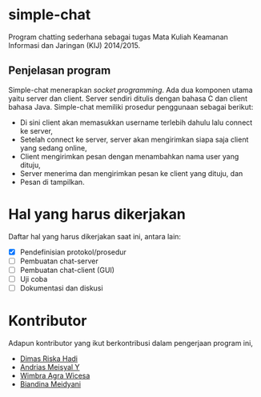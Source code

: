 # simple-chat
Program chatting sederhana sebagai tugas Mata Kuliah Keamanan Informasi dan Jaringan (KIJ) 2014/2015.

## Penjelasan program
Simple-chat menerapkan _socket programming_. Ada dua komponen utama yaitu server dan client. Server sendiri ditulis dengan bahasa C dan client bahasa Java. Simple-chat memiliki prosedur penggunaan sebagai berikut:
* Di sini client akan memasukkan username terlebih dahulu lalu connect ke server,
* Setelah connect ke server, server akan mengirimkan siapa saja client yang sedang online,
* Client mengirimkan pesan dengan menambahkan nama user yang dituju,
* Server menerima dan mengirimkan pesan ke client yang dituju, dan
* Pesan di tampilkan.

# Hal yang harus dikerjakan
Daftar hal yang harus dikerjakan saat ini, antara lain:
- [x] Pendefinisian protokol/prosedur
- [ ] Pembuatan chat-server
- [ ] Pembuatan chat-client (GUI)
- [ ] Uji coba
- [ ] Dokumentasi dan diskusi

# Kontributor
Adapun kontributor yang ikut berkontribusi dalam pengerjaan program ini,
* [Dimas Riska Hadi](https://github.com/dimasdevo)
* [Andrias Meisyal Y](https://github.com/meisyal)
* [Wimbra Agra Wicesa](https://github.com/wimbaagra)
* [Biandina Meidyani](https://github.com/biandina)
